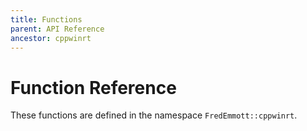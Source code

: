```yaml
---
title: Functions
parent: API Reference
ancestor: cppwinrt
---
```


# Function Reference

These functions are defined in the namespace `FredEmmott::cppwinrt`.